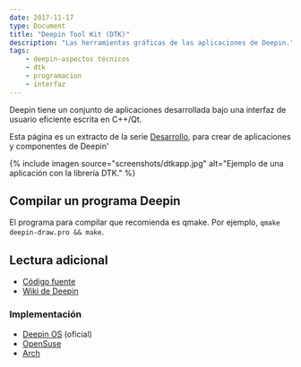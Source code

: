```yaml
---
date: 2017-11-17
type: Document
title: "Deepin Tool Kit (DTK)"
description: "Las herramientas gráficas de las aplicaciones de Deepin."
tags:
    - deepin-aspectos técnicos
    - dtk
    - programacion
    - interfaz
---
```


Deepin tiene un conjunto de aplicaciones desarrollada bajo una interfaz de usuario eficiente escrita en C++/Qt.

Esta página es un extracto de la serie <a href="/desarrollo">Desarrollo</a>, para crear de aplicaciones y componentes de Deepin'

{% include imagen source="screenshots/dtkapp.jpg" alt="Ejemplo de una aplicación con la librería DTK." %}

## Compilar un programa Deepin
El programa para compilar que recomienda es qmake. Por ejemplo, `qmake deepin-draw.pro && make`.

## Lectura adicional
* [Código fuente](https://github.com/linuxdeepin/deepin-tool-kit)
* [Wiki de Deepin](https://wiki.deepin.org/index.php?title=Dtk&language=en)

### Implementación
* [Deepin OS](http://packages.deepin.com/deepin/pool/main/d/deepin-tool-kit/) (oficial)
* [OpenSuse](https://software.opensuse.org/package/deepin-tool-kit)
* [Arch](https://www.archlinux.org/packages/community/x86_64/dtkcore/)
